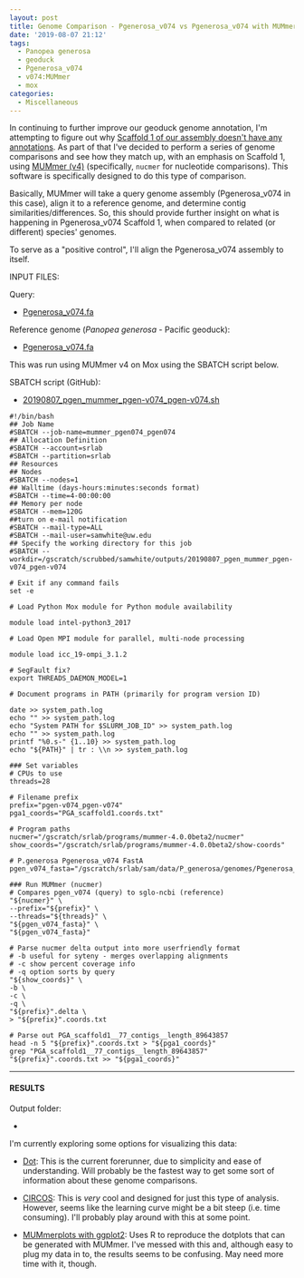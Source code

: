 ```yaml
---
layout: post
title: Genome Comparison - Pgenerosa_v074 vs Pgenerosa_v074 with MUMmer on Mox
date: '2019-08-07 21:12'
tags:
  - Panopea generosa
  - geoduck
  - Pgenerosa_v074
  - v074:MUMmer
  - mox
categories:
  - Miscellaneous
---
```

In continuing to further improve our geoduck genome annotation, I'm attempting to figure out why [Scaffold 1 of our assembly doesn't have any annotations](https://github.com/RobertsLab/resources/issues/721). As part of that I've decided to perform a series of genome comparisons and see how they match up, with an emphasis on Scaffold 1, using [MUMmer (v4)](https://github.com/mummer4/mummer) (specifically, `nucmer` for nucleotide comparisons). This software is specifically designed to do this type of comparison.

Basically, MUMmer will take a query genome assembly (Pgenerosa_v074 in this case), align it to a reference genome, and determine contig similarities/differences. So, this should provide further insight on what is happening in Pgenerosa_v074 Scaffold 1, when compared to related (or different) species' genomes.

To serve as a "positive control", I'll align the Pgenerosa_v074 assembly to itself.

INPUT FILES:

Query:

- [Pgenerosa_v074.fa](http://owl.fish.washington.edu/halfshell/genomic-databank/Pgenerosa_v074.fa)

Reference genome (_Panopea generosa_ - Pacific geoduck):

- [Pgenerosa_v074.fa](http://owl.fish.washington.edu/halfshell/genomic-databank/Pgenerosa_v074.fa)


This was run using MUMmer v4 on Mox using the SBATCH script below.

SBATCH script (GitHub):

- [20190807_pgen_mummer_pgen-v074_pgen-v074.sh](https://github.com/RobertsLab/sams-notebook/blob/master/sbatch_scripts/20190807_pgen_mummer_pgen-v074_pgen-v074.sh)

```shell
#!/bin/bash
## Job Name
#SBATCH --job-name=mummer_pgen074_pgen074
## Allocation Definition
#SBATCH --account=srlab
#SBATCH --partition=srlab
## Resources
## Nodes
#SBATCH --nodes=1
## Walltime (days-hours:minutes:seconds format)
#SBATCH --time=4-00:00:00
## Memory per node
#SBATCH --mem=120G
##turn on e-mail notification
#SBATCH --mail-type=ALL
#SBATCH --mail-user=samwhite@uw.edu
## Specify the working directory for this job
#SBATCH --workdir=/gscratch/scrubbed/samwhite/outputs/20190807_pgen_mummer_pgen-v074_pgen-v074

# Exit if any command fails
set -e

# Load Python Mox module for Python module availability

module load intel-python3_2017

# Load Open MPI module for parallel, multi-node processing

module load icc_19-ompi_3.1.2

# SegFault fix?
export THREADS_DAEMON_MODEL=1

# Document programs in PATH (primarily for program version ID)

date >> system_path.log
echo "" >> system_path.log
echo "System PATH for $SLURM_JOB_ID" >> system_path.log
echo "" >> system_path.log
printf "%0.s-" {1..10} >> system_path.log
echo "${PATH}" | tr : \\n >> system_path.log

### Set variables
# CPUs to use
threads=28

# Filename prefix
prefix="pgen-v074_pgen-v074"
pga1_coords="PGA_scaffold1.coords.txt"

# Program paths
nucmer="/gscratch/srlab/programs/mummer-4.0.0beta2/nucmer"
show_coords="/gscratch/srlab/programs/mummer-4.0.0beta2/show-coords"

# P.generosa Pgenerosa_v074 FastA
pgen_v074_fasta="/gscratch/srlab/sam/data/P_generosa/genomes/Pgenerosa_v074.fa"

### Run MUMmer (nucmer)
# Compares pgen_v074 (query) to sglo-ncbi (reference)
"${nucmer}" \
--prefix="${prefix}" \
--threads="${threads}" \
"${pgen_v074_fasta}" \
"${pgen_v074_fasta}"

# Parse nucmer delta output into more userfriendly format
# -b useful for syteny - merges overlapping alignments
# -c show percent coverage info
# -q option sorts by query
"${show_coords}" \
-b \
-c \
-q \
"${prefix}".delta \
> "${prefix}".coords.txt

# Parse out PGA_scaffold1__77_contigs__length_89643857
head -n 5 "${prefix}".coords.txt > "${pga1_coords}"
grep "PGA_scaffold1__77_contigs__length_89643857" "${prefix}".coords.txt >> "${pga1_coords}"
```


---

#### RESULTS

Output folder:

- []()



I'm currently exploring some options for visualizing this data:

- [Dot](https://github.com/dnanexus/dot): This is the current forerunner, due to simplicity and ease of understanding. Will probably be the fastest way to get some sort of information about these genome comparisons.

- [CIRCOS](http://circos.ca/): This is _very_ cool and designed for just this type of analysis. However, seems like the learning curve might be a bit steep (i.e. time consuming). I'll probably play around with this at some point.

- [MUMmerplots with ggplot2](https://jmonlong.github.io/Hippocamplus/2017/09/19/mummerplots-with-ggplot2/): Uses R to reproduce the dotplots that can be generated with MUMmer. I've messed with this and, although easy to plug my data in to, the results seems to be confusing. May need more time with it, though.
